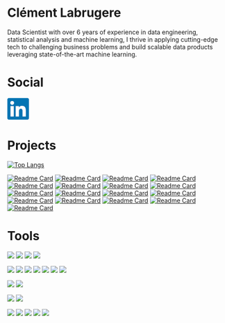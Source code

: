 # Clément Labrugere

Data Scientist with over 6 years of experience in data engineering, statistical analysis and machine learning, I thrive in applying cutting-edge tech to challenging business problems and build scalable data products leveraging state-of-the-art machine learning.

# Social

[![Linkedin](resources/linkedin.png)](https://www.linkedin.com/in/clement-labrugere/)

# Projects

[![Top Langs](https://github-readme-stats.vercel.app/api/top-langs/?username=clabrugere&hide=jupyter%20notebook)](https://github.com/clabrugere/)

[![Readme Card](https://github-readme-stats.vercel.app/api/pin/?username=clabrugere&repo=scratch-llm)](https://github.com/clabrugere/scratch-llm)
[![Readme Card](https://github-readme-stats.vercel.app/api/pin/?username=clabrugere&repo=evidential-deeplearning)](https://github.com/clabrugere/evidential-deeplearning)
[![Readme Card](https://github-readme-stats.vercel.app/api/pin/?username=clabrugere&repo=randomized-prior-net)](https://github.com/clabrugere/randomized-prior-net)
[![Readme Card](https://github-readme-stats.vercel.app/api/pin/?username=clabrugere&repo=multitask-learning)](https://github.com/clabrugere/multitask-learning)
[![Readme Card](https://github-readme-stats.vercel.app/api/pin/?username=clabrugere&repo=ctr-prediction)](https://github.com/clabrugere/ctr-prediction)
[![Readme Card](https://github-readme-stats.vercel.app/api/pin/?username=clabrugere&repo=final-mlp)](https://github.com/clabrugere/final-mlp)
[![Readme Card](https://github-readme-stats.vercel.app/api/pin/?username=clabrugere&repo=pytorch-scarf)](https://github.com/clabrugere/pytorch-scarf)
[![Readme Card](https://github-readme-stats.vercel.app/api/pin/?username=clabrugere&repo=fastapi-fraud-detection)](https://github.com/clabrugere/fastapi-fraud-detection)
[![Readme Card](https://github-readme-stats.vercel.app/api/pin/?username=clabrugere&repo=numpy-basics)](https://github.com/clabrugere/numpy-basics)
[![Readme Card](https://github-readme-stats.vercel.app/api/pin/?username=clabrugere&repo=dynamic-time-warping)](https://github.com/clabrugere/dynamic-time-warping)
[![Readme Card](https://github-readme-stats.vercel.app/api/pin/?username=clabrugere&repo=web-lazy-rebalance)](https://github.com/clabrugere/web-lazy-rebalance)
[![Readme Card](https://github-readme-stats.vercel.app/api/pin/?username=clabrugere&repo=portfolio-balance)](https://github.com/clabrugere/portfolio-balance)
[![Readme Card](https://github-readme-stats.vercel.app/api/pin/?username=clabrugere&repo=plant-pathology-classification)](https://github.com/clabrugere/plant-pathology-classification)
[![Readme Card](https://github-readme-stats.vercel.app/api/pin/?username=clabrugere&repo=M5-forecasting)](https://github.com/clabrugere/M5-forecasting)
[![Readme Card](https://github-readme-stats.vercel.app/api/pin/?username=clabrugere&repo=ecommerce-dash)](https://github.com/clabrugere/ecommerce-dash)
[![Readme Card](https://github-readme-stats.vercel.app/api/pin/?username=clabrugere&repo=template-datascience)](https://github.com/clabrugere/template-datascience)
[![Readme Card](https://github-readme-stats.vercel.app/api/pin/?username=clabrugere&repo=streamlit-nav)](https://github.com/clabrugere/streamlit-nav)


# Tools

![](https://img.shields.io/badge/Code-Python-informational?style=flat&logo=python&logoColor=white)
![](https://img.shields.io/badge/Code-conda-informational?style=flat&logo=anaconda&logoColor=white)
![](https://img.shields.io/badge/Code-Jupyter-informational?style=flat&logo=jupyter&logoColor=white)
![](https://img.shields.io/badge/Code-Spark-informational?style=flat&logo=apachespark&logoColor=white)

![](https://img.shields.io/badge/Library-pandas-informational?style=flat&logo=pandas&logoColor=white&color=green)
![](https://img.shields.io/badge/Library-Plotly-informational?style=flat&logo=plotly&logoColor=white&color=green)
![](https://img.shields.io/badge/Library-numpy-informational?style=flat&logo=numpy&logoColor=white&color=green)
![](https://img.shields.io/badge/Library-numba-informational?style=flat&logo=numba&logoColor=white&color=green)
![](https://img.shields.io/badge/Library-ScikitLearn-informational?style=flat&logo=scikitlearn&logoColor=white&color=green)
![](https://img.shields.io/badge/Library-scipy-informational?style=flat&logo=scipy&logoColor=white&color=green)
![](https://img.shields.io/badge/Library-Pytorch-informational?style=flat&logo=pytorch&logoColor=white&color=green)

![](https://img.shields.io/badge/Cloud-AWS-informational?style=flat&logo=amazonaws&logoColor=white&color=orange)
![](https://img.shields.io/badge/Cloud-Azure-informational?style=flat&logo=microsoftazure&logoColor=white&color=orange)

![](https://img.shields.io/badge/DB-PostgreSQL-informational?style=flat&logo=postgresql&logoColor=white&color=lightgrey)
![](https://img.shields.io/badge/DB-SQLServer-informational?style=flat&logo=microsoftsqlserver&logoColor=white&color=lightgrey)

![](https://img.shields.io/badge/IDE-VSCode-informational?style=flat&logo=visualstudiocode&logoColor=white&color=blueviolet)
![](https://img.shields.io/badge/Tools-MLflow-informational?style=flat&logo=mlflow&logoColor=white&color=blueviolet)
![](https://img.shields.io/badge/Tools-Databricks-informational?style=flat&logo=databricks&logoColor=white&color=blueviolet)
![](https://img.shields.io/badge/Tools-git-informational?style=flat&logo=git&logoColor=white&color=blueviolet)
![](https://img.shields.io/badge/Tools-Docker-informational?style=flat&logo=docker&logoColor=white&color=blueviolet)


